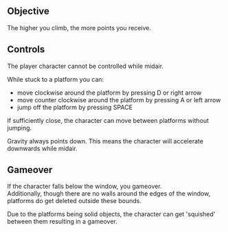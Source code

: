 ## Objective
The higher you climb, the more points you receive.

## Controls
The player character cannot be controlled while midair.

While stuck to a platform you can:
- move clockwise around the platform by pressing D or right arrow
- move counter clockwise around the platform by pressing A or left arrow
- jump off the platform by pressing SPACE

If sufficiently close, the character can move between platforms without jumping.

Gravity always points down. This means the character will accelerate downwards while midair.

## Gameover
If the character falls below the window, you gameover.\
Additionally, though there are no walls around the edges of the window, platforms do get deleted outside these bounds.

Due to the platforms being solid objects, the character can get 'squished' between them resulting in a gameover.
